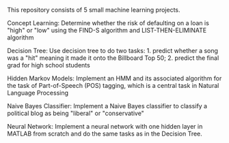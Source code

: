 This repository consists of 5 small machine learning projects.

Concept Learning: Determine whether the risk of defaulting on a loan is "high" or "low" using the FIND-S algorithm and LIST-THEN-ELIMINATE algorithm

Decision Tree: Use decision tree to do two tasks: 1. predict whether a song was a "hit" meaning it made it onto the Billboard Top 50; 2. predict the final grad for high school students

Hidden Markov Models: Implement an HMM and its associated algorithm for the task of Part-of-Speech (POS) tagging, which is a central task in Natural Language Processing

Naive Bayes Classifier: Implement a Naive Bayes classifier to classify a political blog as being "liberal" or "conservative"

Neural Network: Implement a neural network with one hidden layer in MATLAB from scratch and do the same tasks as in the Decision Tree.